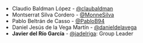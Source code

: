 * Claudio Baldman López - [@claubaldman](https://www.github.com/claubaldman "Clau's GitHub page")
* Montserrat Silva Cordero - [@MonneSilva](https://www.github.com/MonneSilva "Montse's GitHub page")
* Pablo Beltrán de Casso - [@PabloB94](https://www.github.com/PabloB94 "Pablo's GitHub page")
* Daniel Jesús de la Vega Martín - [@danieldelavega](https://www.github.com/danieldelavega "Dani's GitHub page")
* **Javier del Río García** - [@jadelriga](https://www.github.com/jadelriga "Javi's GitHub page"): Group Leader

